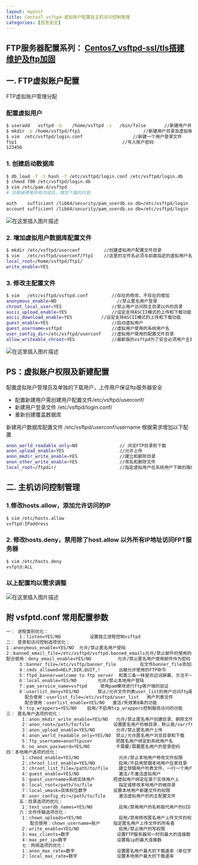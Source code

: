 ```yaml
---
layout: mypost
title: Centos7_vsftpd-虚拟账户配置及主机访问控制管理
categories: [信息安全]
---
```


## FTP服务器配置系列： [Centos7_vsftpd-ssl/tls搭建维护及ftp加固](https://blog.csdn.net/qq_38626043/article/details/103698187)
## 一. FTP虚拟账户配置
 FTP虚拟账户管理分配
### 配置虚拟用户
```bash
$ useradd   vsftpd -d    /home/vsftpd -s   /bin/false		//新建用户并禁止登录
$ mkdir -p /home/vsftpd/ftp1						//新建用户目录及虚拟账户
$ vim  /etc/vsftpd/login.conf  					//新建一个用户登录文件
ftp1										//写入账户密码
123456
```

### 1. 创建启动数据库

```bash
$ db_load -T -t hash -f /etc/vsftpd/login.conf /etc/vsftpd/login.db		
$ chmod 700 /etc/vsftpd/login.db
$ vim /etc/pam.d/vsftpd
# 注释掉原来所有内容后，增加下面的内容

auth    sufficient /lib64/security/pam_userdb.so db=/etc/vsftpd/login
account sufficient /lib64/security/pam_userdb.so db=/etc/vsftpd/login

```

![在这里插入图片描述](https://img-blog.csdnimg.cn/20200609163613397.png?x-oss-process=image/watermark,type_ZmFuZ3poZW5naGVpdGk,shadow_10,text_aHR0cHM6Ly9ibG9nLmNzZG4ubmV0L3FxXzM4NjI2MDQz,size_16,color_FFFFFF,t_70#pic_center)
### 2. 增加虚拟用户数据库配置文件

```bash
$ mkdir /etc/vsftpd/userconf         //创建虚拟用户配置文件目录
$ vim   /etc/vsftpd/userconf/ftp1    //这里的文件名必须与前面指定的虚拟用户名一致
local_root=/home/vsftpd/ftp1/
write_enable=YES
```

### 3. 修改主配置文件

```bash
$ vim   /etc/vsftpd/vsftpd.conf    		//存在的修改，不存在的增加
anonymous_enable=NO          		      //禁止匿名用户登录
chroot_local_user=YES           		//禁止用户访问除主目录以外的目录
ascii_upload_enable=YES          		//设定支持ASCII模式的上传和下载功能   
ascii_download_enable=YES     		//设定支持ASCII模式的上传和下载功能   
guest_enable=YES                     	//启动虚拟用户
guest_username=vsftpd             		//虚拟用户使用的系统用户名
user_config_dir=/etc/vsftpd/userconf   	//虚拟用户使用的配置文件目录
allow_writeable_chroot=YES      		//最新版的vsftpd为了安全必须用户主目录（也就是/home/vsftpd/ftp1）没有写权限，才能登录
```



![在这里插入图片描述](https://img-blog.csdnimg.cn/2020060917232527.png?x-oss-process=image/watermark,type_ZmFuZ3poZW5naGVpdGk,shadow_10,text_aHR0cHM6Ly9ibG9nLmNzZG4ubmV0L3FxXzM4NjI2MDQz,size_16,color_FFFFFF,t_70#pic_center)

## PS：虚拟账户权限及新建配置
配置虚拟账户管理员及单独的下载用户，上传用户保证ftp服务器安全
- 配置新建用户需创建用户配置文件/etc/vsftpd/userconf/
- 新建用户登录文件 /etc/vsftpd/login.conf/
- 重新创建覆盖数据库

新建用户数据库配置文件 /etc/vsftpd/userconf/username
根据需求增加以下配置

```bash
anon_world_readable_only=NO                // 浏览FTP目录和下载 
anon_upload_enable=YES                     //允许上传 
anon_mkdir_write_enable=YES                //建立和删除目录 
anon_other_write_enable=YES                //改名和删除文件 
local_root=/ftpdir/                        //指定虚拟用户在系统用户下面的路径，限制虚拟用户的家目录，虚拟用户登录后的主目录。 
```
## 二. 主机访问控制管理
### 1.修改hosts.allow，添加允许访问的IP

```bash
$ vim /etc/hosts.allow
vsftpd:IPaddress
```

### 2. 修改hosts.deny，禁用除了host.allow 以外所有IP地址访问FPT服务器

```bash
$ vim /etc/hosts.deny
vsfptd:ALL
```
### 以上配置均以需求调整

 
![在这里插入图片描述](https://img-blog.csdnimg.cn/20200610151901394.png#pic_center)

## 附 vsfptd.conf 常用配置参数

```bash
一： 进程类别优化：
     1：listen=YES/NO           设置独立进程控制vsftpd
二： 登录和访问控制选项优化：
1：anonymous_enable=YES/NO  允许/禁止匿名用户登陆
2：banned_email_file=/etc/vsftpd/vsftpd.banned_emails允许/禁止邮件的使用的存放路径和目录    
配合使用：deny_email_enable=YES/NO          允许/禁止匿名用户使用邮件作为密码
     3：banner_file=/etc/vsftp/banner_file         在文件banner_file添加欢迎词即可
     4：cmds_allowed=HELP,DIR,QUIT,!       出被允许使用的FTP命令
     5：ftpd_banner=welcome to ftp server  和第三条一样是欢迎词屏幕，方法不一样
     6：local_enable=YES/NO        允许/禁止本地用户登陆
     7：pam_service_name=vsftpd     使用pam模块进行ftp客户端的验证
     8：userlist_deny=YES/NO       禁止/允许文件列表user_list的用户访问ftp服务器
       配合使用：userlist_file=/etc/vsftpd/user_list   用户列表文件
       配合使用：userlist_enable=YES/NO   激活/失效第8条的功能 
     9：tcp_wrappers=YES/NO    启用/不启用tcp_wrappers控制服务访问的功能              
三： 匿名用户选项的优化：
      1：anon_mkdir_write_enable=YES/NO   允许/禁止匿名用户创建目录、删除文件
      2：anon_root=/path/to/file         设置匿名用户的根目录，默认是/var/ftp/ 你可以修改这个默认路径
      3：anon_upload_enable=YES/NO        允许/禁止匿名用户上传
      4：anon_world_readable_only=YES/NO  禁止/允许匿名用户浏览目录和下载
      5：ftp_username=anonftpuser         把匿名用户绑定到系统用户名
      6：no_anon_password=YES/NO          不需要/需要匿名用户的登录密码
四：本地用户选项的优化：
      1：chmod_enable=YES/NO               允许/禁止本地用户修改文件权限
      2：chroot_list_enable=YES/NO         启用/不启用禁锢本地用户在家目录
      3：chroot_list_file=/path/to/file    建立禁锢用户列表文件，一行一个用户
      4：guest_enable=YES/NO               激活/不激活虚拟用户
      5：guest_username=系统实体用户       把虚拟用户绑定在某个实体用户上
      6：local_root=/path/to/file          指定或修改本地用户的根目录
      7：local_umask=具体权位数字          设置本地用户新建文件的权限
      8：user_config_dir=/path/to/file     激活虚拟用户的的主配置文件
     五：目录选项的优化：
      1：text_userdb_names=YES/NO          启用/禁用用户的名称取代用户的UID
     六：文件传输选项优化：
      1：chown_uploads=YES/NO              启用/禁用修改匿名用户上传文件的权限
         配合使用：chown_username=账户     指定匿名用户上传文件的所有者
      2：write_enable=YES/NO               启用/禁止用户的写权限
      3：max_clients=数字                  设置FTP服务器同一时刻最大的连接数
      4：max_per_ip=数字                   设置每ip的最大连接数
      七：网络选项的优化：
      1：anon_max_rate=数字                设置匿名用户最大的下载速率（单位字节）
      2：local_max_rate=数字               设置本地用户最大的下载速率
```

